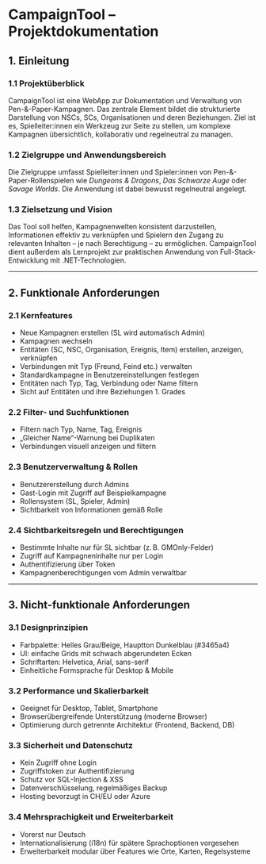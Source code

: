 # CampaignTool – Projektdokumentation

## 1. Einleitung

### 1.1 Projektüberblick
CampaignTool ist eine WebApp zur Dokumentation und Verwaltung von Pen-&-Paper-Kampagnen. Das zentrale Element bildet die strukturierte Darstellung von NSCs, SCs, Organisationen und deren Beziehungen. Ziel ist es, Spielleiter:innen ein Werkzeug zur Seite zu stellen, um komplexe Kampagnen übersichtlich, kollaborativ und regelneutral zu managen.

### 1.2 Zielgruppe und Anwendungsbereich
Die Zielgruppe umfasst Spielleiter:innen und Spieler:innen von Pen-&-Paper-Rollenspielen wie *Dungeons & Dragons*, *Das Schwarze Auge* oder *Savage Worlds*. Die Anwendung ist dabei bewusst regelneutral angelegt.

### 1.3 Zielsetzung und Vision
Das Tool soll helfen, Kampagnenwelten konsistent darzustellen, Informationen effektiv zu verknüpfen und Spielern den Zugang zu relevanten Inhalten – je nach Berechtigung – zu ermöglichen. CampaignTool dient außerdem als Lernprojekt zur praktischen Anwendung von Full-Stack-Entwicklung mit .NET-Technologien.

---

## 2. Funktionale Anforderungen

### 2.1 Kernfeatures
- Neue Kampagnen erstellen (SL wird automatisch Admin)
- Kampagnen wechseln
- Entitäten (SC, NSC, Organisation, Ereignis, Item) erstellen, anzeigen, verknüpfen
- Verbindungen mit Typ (Freund, Feind etc.) verwalten
- Standardkampagne in Benutzereinstellungen festlegen
- Entitäten nach Typ, Tag, Verbindung oder Name filtern
- Sicht auf Entitäten und ihre Beziehungen 1. Grades

### 2.2 Filter- und Suchfunktionen
- Filtern nach Typ, Name, Tag, Ereignis
- „Gleicher Name“-Warnung bei Duplikaten
- Verbindungen visuell anzeigen und filtern

### 2.3 Benutzerverwaltung & Rollen
- Benutzererstellung durch Admins
- Gast-Login mit Zugriff auf Beispielkampagne
- Rollensystem (SL, Spieler, Admin)
- Sichtbarkeit von Informationen gemäß Rolle

### 2.4 Sichtbarkeitsregeln und Berechtigungen
- Bestimmte Inhalte nur für SL sichtbar (z. B. GMOnly-Felder)
- Zugriff auf Kampagneninhalte nur per Login
- Authentifizierung über Token
- Kampagnenberechtigungen vom Admin verwaltbar

---

## 3. Nicht-funktionale Anforderungen

### 3.1 Designprinzipien
- Farbpalette: Helles Grau/Beige, Hauptton Dunkelblau (#3465a4)
- UI: einfache Grids mit schwach abgerundeten Ecken
- Schriftarten: Helvetica, Arial, sans-serif
- Einheitliche Formsprache für Desktop & Mobile

### 3.2 Performance und Skalierbarkeit
- Geeignet für Desktop, Tablet, Smartphone
- Browserübergreifende Unterstützung (moderne Browser)
- Optimierung durch getrennte Architektur (Frontend, Backend, DB)

### 3.3 Sicherheit und Datenschutz
- Kein Zugriff ohne Login
- Zugriffstoken zur Authentifizierung
- Schutz vor SQL-Injection & XSS
- Datenverschlüsselung, regelmäßiges Backup
- Hosting bevorzugt in CH/EU oder Azure

### 3.4 Mehrsprachigkeit und Erweiterbarkeit
- Vorerst nur Deutsch
- Internationalisierung (i18n) für spätere Sprachoptionen vorgesehen
- Erweiterbarkeit modular über Features wie Orte, Karten, Regelsysteme
